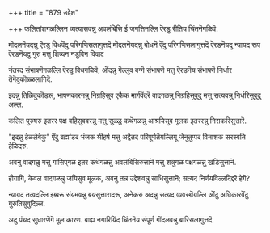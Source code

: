 +++
title = "879 उद्देश"

+++
फलितांशगळल्लिन व्यत्यासवन्नु अवलंबिसि ई जगत्तिनल्लि ऎरडु रीतिय चिंतनॆगळिवॆ.

मॊदलनॆयदन्नु ऎरडु विधवॆंदु परिगणिसलागुत्तदॆ मॊदलनॆयदन्नु बोधनॆ ऎंदु परिगणिसलागुत्तदॆ ऎरडनॆयदु न्यायद रूप ऎरडनॆयदु गुरु मत्तु शिष्यन नडुविन विवाद

नंतरद संभाषणॆगळल्लि ऎरडु विधगळिवॆ, ऒंदन्नु गॆल्लुव बग्गॆ संभाषणॆ मत्तु ऎरडनॆय संभाषणॆ निर्धार तॆगॆदुकॊळ्ळलागिदॆ.

इदन्नु तिळिदुकॊंडरू, भाषणकारनन्नु निग्रहिसुव एकैक मार्गवॆंदरॆ वादगळन्नु निग्रहिसुवुदु मत्तु सत्यवन्नु निर्धरिसुवुदु अल्ल.

कलित पुरुषरु इतरर पक्ष वहिसुववरन्नु मत्तु सुळ्ळु कथॆगळन्नु आश्रयिसुव मूलक इतररन्नु निराकरिसुत्तारॆ.

"इदन्नु हेळलेबेकु" ऎंदु ब्रह्मांडद भंजक श्रीहर्ष मत्तु अद्वैतद परिपूर्णतॆयल्लियू जेनुतुप्पद विनाशक सरस्वति हेळिदरु.

अवनु वादगळु मत्तु गासिप्‌गळ इतर कथॆगळन्नु अवलंबिसिरुत्तानॆ मत्तु शत्रुगळ पक्षगळन्नु खंडिसुत्तानॆ.

हीगागि, केवल वादगळन्नु जयिसुव मूलक, अवनु तन्न उद्देशवन्नु साधिसुत्तानॆ; सत्यद निर्णयविल्लदिद्दरॆ हेगॆ?

न्यायद तत्वदल्लि इब्बरू संयमवन्नु बयसुत्तारादरू, अनेकरु अदन्नु सत्यद व्यवस्थॆयल्लि ऒंदु अधिकारवॆंदु गुरुतिसुवुदिल्ल.

अदु पंथद सुधारणॆगॆ मूल कारण. बाह्य नगारियिंद चिंतनॆय संपूर्ण गॊंदलवन्नु बारिसलागुत्तदॆ.

